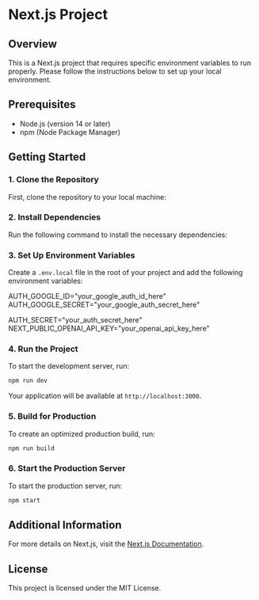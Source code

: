# Next.js Project

## Overview
This is a Next.js project that requires specific environment variables to run properly. Please follow the instructions below to set up your local environment.

## Prerequisites
- Node.js (version 14 or later)
- npm (Node Package Manager)

## Getting Started

### 1. Clone the Repository
First, clone the repository to your local machine:

### 2. Install Dependencies
Run the following command to install the necessary dependencies:

### 3. Set Up Environment Variables
Create a `.env.local` file in the root of your project and add the following environment variables:

AUTH_GOOGLE_ID="your_google_auth_id_here"
AUTH_GOOGLE_SECRET="your_google_auth_secret_here"

AUTH_SECRET="your_auth_secret_here"
NEXT_PUBLIC_OPENAI_API_KEY="your_openai_api_key_here"

### 4. Run the Project
To start the development server, run:
```bash
npm run dev
```

Your application will be available at `http://localhost:3000`.

### 5. Build for Production
To create an optimized production build, run:
```bash
npm run build
```

### 6. Start the Production Server
To start the production server, run:
```bash
npm start
```

## Additional Information
For more details on Next.js, visit the [Next.js Documentation](https://nextjs.org/docs).

## License
This project is licensed under the MIT License.